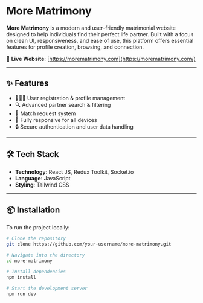 # More Matrimony

**More Matrimony** is a modern and user-friendly matrimonial website designed to help individuals find their perfect life partner. Built with a focus on clean UI, responsiveness, and ease of use, this platform offers essential features for profile creation, browsing, and connection.

🔗 **Live Website**: [https://morematrimony.com](https://morematrimony.com/)

---

## ✨ Features

- 🧑‍🤝‍🧑 User registration & profile management
- 🔍 Advanced partner search & filtering
- 💌 Match request system
- 📱 Fully responsive for all devices
- 🔒 Secure authentication and user data handling

---

## 🛠️ Tech Stack

- **Technology**: React JS, Redux Toolkit, Socket.io
- **Language**: JavaScript
- **Styling**: Tailwind CSS

---

## 📦 Installation

To run the project locally:

```bash
# Clone the repository
git clone https://github.com/your-username/more-matrimony.git

# Navigate into the directory
cd more-matrimony

# Install dependencies
npm install

# Start the development server
npm run dev

```
